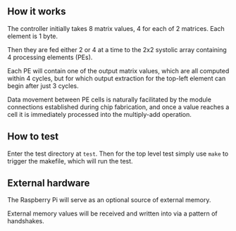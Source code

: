 <!---

This file is used to generate your project datasheet. Please fill in the information below and delete any unused
sections.

You can also include images in this folder and reference them in the markdown. Each image must be less than
512 kb in size, and the combined size of all images must be less than 1 MB.
-->

## How it works

The controller initially takes 8 matrix values, 4 for each of 2 matrices. Each element is 1 byte.

Then they are fed either 2 or 4 at a time to the 2x2 systolic array containing 4 processing elements (PEs).

Each PE will contain one of the output matrix values, which are all computed within 4 cycles, but for which output extraction for the top-left element can begin after just 3 cycles.

Data movement between PE cells is naturally facilitated by the module connections established during chip fabrication, and once a value reaches a cell it is immediately processed into the multiply-add operation.

## How to test

Enter the test directory at `test`.
Then for the top level test simply use `make` to trigger the makefile, which will run the test.

## External hardware

The Raspberry Pi will serve as an optional source of external memory.

External memory values will be received and written into via a pattern of handshakes.